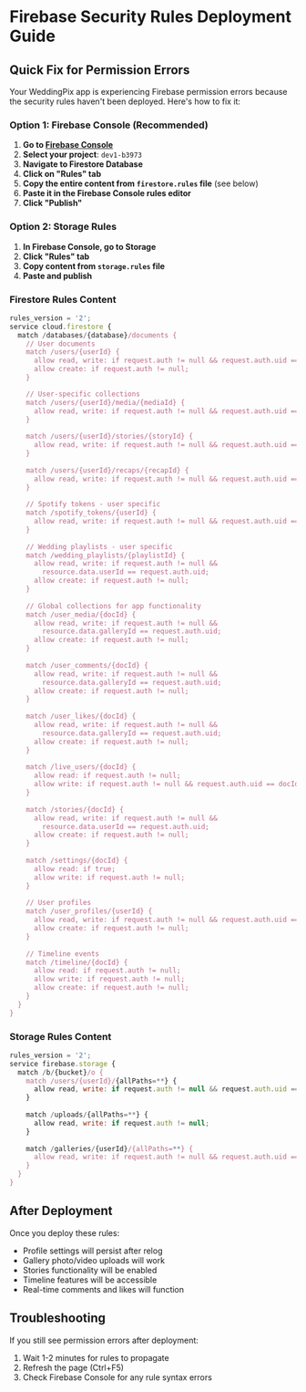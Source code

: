 # Firebase Security Rules Deployment Guide

## Quick Fix for Permission Errors

Your WeddingPix app is experiencing Firebase permission errors because the security rules haven't been deployed. Here's how to fix it:

### Option 1: Firebase Console (Recommended)

1. **Go to [Firebase Console](https://console.firebase.google.com/)**
2. **Select your project**: `dev1-b3973`
3. **Navigate to Firestore Database**
4. **Click on "Rules" tab**
5. **Copy the entire content from `firestore.rules` file** (see below)
6. **Paste it in the Firebase Console rules editor**
7. **Click "Publish"**

### Option 2: Storage Rules

1. **In Firebase Console, go to Storage**
2. **Click "Rules" tab**
3. **Copy content from `storage.rules` file**
4. **Paste and publish**

### Firestore Rules Content

```javascript
rules_version = '2';
service cloud.firestore {
  match /databases/{database}/documents {
    // User documents
    match /users/{userId} {
      allow read, write: if request.auth != null && request.auth.uid == userId;
      allow create: if request.auth != null;
    }

    // User-specific collections
    match /users/{userId}/media/{mediaId} {
      allow read, write: if request.auth != null && request.auth.uid == userId;
    }
    
    match /users/{userId}/stories/{storyId} {
      allow read, write: if request.auth != null && request.auth.uid == userId;
    }
    
    match /users/{userId}/recaps/{recapId} {
      allow read, write: if request.auth != null && request.auth.uid == userId;
    }
    
    // Spotify tokens - user specific
    match /spotify_tokens/{userId} {
      allow read, write: if request.auth != null && request.auth.uid == userId;
    }
    
    // Wedding playlists - user specific
    match /wedding_playlists/{playlistId} {
      allow read, write: if request.auth != null && 
        resource.data.userId == request.auth.uid;
      allow create: if request.auth != null;
    }
    
    // Global collections for app functionality
    match /user_media/{docId} {
      allow read, write: if request.auth != null && 
        resource.data.galleryId == request.auth.uid;
      allow create: if request.auth != null;
    }
    
    match /user_comments/{docId} {
      allow read, write: if request.auth != null && 
        resource.data.galleryId == request.auth.uid;
      allow create: if request.auth != null;
    }
    
    match /user_likes/{docId} {
      allow read, write: if request.auth != null && 
        resource.data.galleryId == request.auth.uid;
      allow create: if request.auth != null;
    }
    
    match /live_users/{docId} {
      allow read: if request.auth != null;
      allow write: if request.auth != null && request.auth.uid == docId;
    }
    
    match /stories/{docId} {
      allow read, write: if request.auth != null && 
        resource.data.userId == request.auth.uid;
      allow create: if request.auth != null;
    }
    
    match /settings/{docId} {
      allow read: if true;
      allow write: if request.auth != null;
    }
    
    // User profiles
    match /user_profiles/{userId} {
      allow read, write: if request.auth != null && request.auth.uid == userId;
      allow create: if request.auth != null;
    }
    
    // Timeline events
    match /timeline/{docId} {
      allow read: if request.auth != null;
      allow write: if request.auth != null;
      allow create: if request.auth != null;
    }
  }
}
```

### Storage Rules Content

```javascript
rules_version = '2';
service firebase.storage {
  match /b/{bucket}/o {
    match /users/{userId}/{allPaths=**} {
      allow read, write: if request.auth != null && request.auth.uid == userId;
    }
    
    match /uploads/{allPaths=**} {
      allow read, write: if request.auth != null;
    }
    
    match /galleries/{userId}/{allPaths=**} {
      allow read, write: if request.auth != null && request.auth.uid == userId;
    }
  }
}
```

## After Deployment

Once you deploy these rules:
- Profile settings will persist after relog
- Gallery photo/video uploads will work
- Stories functionality will be enabled
- Timeline features will be accessible
- Real-time comments and likes will function

## Troubleshooting

If you still see permission errors after deployment:
1. Wait 1-2 minutes for rules to propagate
2. Refresh the page (Ctrl+F5)
3. Check Firebase Console for any rule syntax errors
